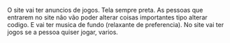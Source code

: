 O site vai ter anuncios de jogos.
Tela sempre preta.
As pessoas que entrarem no site nâo vão poder alterar coisas importantes tipo alterar codigo.
E vai ter musica de fundo (relaxante de preferencia).
No site vai ter jogos se a pessoa quiser jogar, varios.

